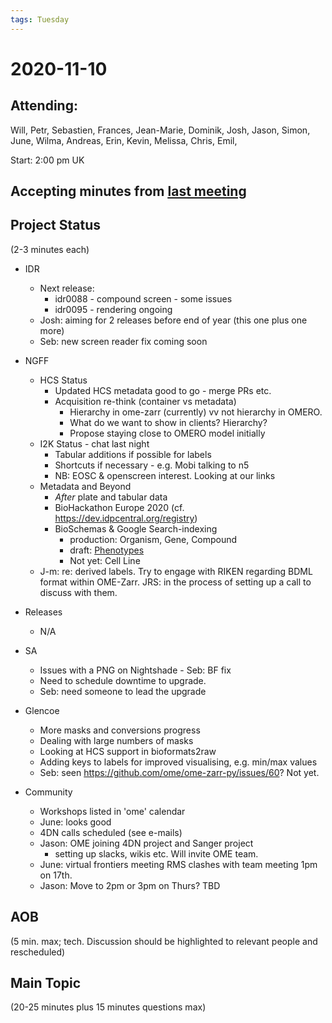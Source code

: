 ```yaml
---
tags: Tuesday
---
```


# 2020-11-10

## Attending:
Will, Petr, Sebastien, Frances, Jean-Marie, Dominik, Josh, Jason, Simon, June, Wilma, Andreas, Erin, Kevin, Melissa, Chris, Emil, 

Start: 2:00 pm UK

## Accepting minutes from [<u>last meeting</u>](https://github.com/ome/meeting-minutes)

## Project Status

(2-3 minutes each)

- IDR
  - Next release:
    - idr0088 - compound screen - some issues
    - idr0095 - rendering ongoing
  - Josh: aiming for 2 releases before end of year (this one plus one more)
  - Seb: new screen reader fix coming soon

- NGFF
  - HCS Status
    - Updated HCS metadata good to go - merge PRs etc.
    - Acquisition re-think (container vs metadata)
      - Hierarchy in ome-zarr (currently) vv not hierarchy in OMERO.
      - What do we want to show in clients? Hierarchy?
      - Propose staying close to OMERO model initially
  - I2K Status - chat last night
    - Tabular additions if possible for labels
    - Shortcuts if necessary - e.g. Mobi talking to n5
    - NB: EOSC & openscreen interest. Looking at our links
  - Metadata and Beyond
    - *After* plate and tabular data
    - BioHackathon Europe 2020 (cf. https://dev.idpcentral.org/registry)
    - BioSchemas & Google Search-indexing
      - production: Organism, Gene, Compound
      - draft: [Phenotypes](https://bioschemas.org/profiles/Phenotype/0.2-DRAFT/)
      - Not yet: Cell Line
  - J-m: re: derived labels. Try to engage with RIKEN regarding BDML format within OME-Zarr. JRS: in the process of setting up a call to discuss with them.

- Releases
  - N/A

- SA
  - Issues with a PNG on Nightshade - Seb: BF fix
  - Need to schedule downtime to upgrade.
  - Seb: need someone to lead the upgrade

- Glencoe
  - More masks and conversions progress
  - Dealing with large numbers of masks
  - Looking at HCS support in bioformats2raw
  - Adding keys to labels for improved visualising, e.g. min/max values
  - Seb: seen https://github.com/ome/ome-zarr-py/issues/60? Not yet.

- Community
  - Workshops listed in 'ome' calendar
  - June: looks good
  - 4DN calls scheduled (see e-mails)
  - Jason: OME joining 4DN project and Sanger project
    - setting up slacks, wikis etc. Will invite OME team.
  - June: virtual frontiers meeting RMS clashes with team meeting 1pm on 17th.
  - Jason: Move to 2pm or 3pm on Thurs? TBD

## AOB

(5 min. max; tech. Discussion should be highlighted to relevant people and rescheduled)

## Main Topic

(20-25 minutes plus 15 minutes questions max)
